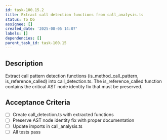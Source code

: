 ```yaml
---
id: task-100.15.2
title: Extract call detection functions from call_analysis.ts
status: To Do
assignee: []
created_date: '2025-08-05 14:07'
labels: []
dependencies: []
parent_task_id: task-100.15
---
```


## Description

Extract call pattern detection functions (is_method_call_pattern, is_reference_called) into call_detection.ts. The is_reference_called function contains the critical AST node identity fix that must be preserved.

## Acceptance Criteria

- [ ] Create call_detection.ts with extracted functions
- [ ] Preserve AST node identity fix with proper documentation
- [ ] Update imports in call_analysis.ts
- [ ] All tests pass

